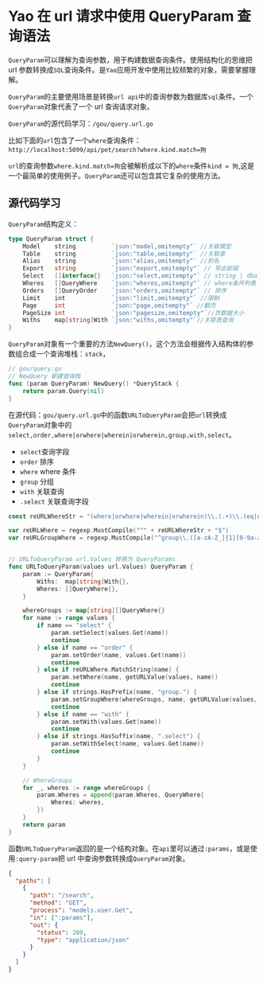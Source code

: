 # Yao 在 url 请求中使用 QueryParam 查询语法

`QueryParam`可以理解为查询参数，用于构建数据查询条件。使用结构化的思维把 url 参数转换成`SQL`查询条件。是`Yao`应用开发中使用比较频繁的对象，需要掌握理解。

`QueryParam`的主要使用场景是转换`url api`中的查询参数为数据库`sql`条件。一个`QueryParam`对象代表了一个 url 查询请求对象。

`QueryParam`的源代码学习：`/gou/query.url.go`

比如下面的`url`包含了一个`where`查询条件：`http://localhost:5099/api/pet/search?where.kind.match=狗`

`url`的查询参数`where.kind.match=狗`会被解析成以下的`where`条件`kind = 狗`,这是一个最简单的使用例子。`QueryParam`还可以包含其它复杂的使用方法。

## 源代码学习

`QueryParam`结构定义：

```go
type QueryParam struct {
    Model    string          `json:"model,omitempty"` //关联模型
    Table    string          `json:"table,omitempty"` //关联表
    Alias    string          `json:"alias,omitempty"` //别名
    Export   string          `json:"export,omitempty"` // 导出前缀
    Select   []interface{}   `json:"select,omitempty"` // string | dbal.Raw
    Wheres   []QueryWhere    `json:"wheres,omitempty"` // where条件列表
    Orders   []QueryOrder    `json:"orders,omitempty"` // 排序
    Limit    int             `json:"limit,omitempty"` //限制
    Page     int             `json:"page,omitempty"` //翻页
    PageSize int             `json:"pagesize,omitempty"`//页数据大小
    Withs    map[string]With `json:"withs,omitempty"`//关联表查询
}
```

`QueryParam`对象有一个重要的方法`NewQuery()`，这个方法会根据传入结构体的参数组合成一个查询堆栈：`stack`，

```go
// gou/query.go
// NewQuery 新建查询栈
func (param QueryParam) NewQuery() *QueryStack {
    return param.Query(nil)
}
```

在源代码：`gou/query.url.go`中的函数`URLToQueryParam`会把`url`转换成`QueryParam`对象中的`select,order,where|orwhere|wherein|orwherein,group,with,select`。

- `select`查询字段
- `order` 排序
- `where` where 条件
- `group` 分组
- `with` 关联查询
- `.select` 关联查询字段

```go
const reURLWhereStr = "(where|orwhere|wherein|orwherein)\\.(.+)\\.(eq|gt|lt|ge|le|like|match|in|null|notnull)"

var reURLWhere = regexp.MustCompile("^" + reURLWhereStr + "$")
var reURLGroupWhere = regexp.MustCompile("^group\\.([a-zA-Z_]{1}[0-9a-zA-Z_]+)\\." + reURLWhereStr + "$")


// URLToQueryParam url.Values 转换为 QueryParams
func URLToQueryParam(values url.Values) QueryParam {
    param := QueryParam{
        Withs:  map[string]With{},
        Wheres: []QueryWhere{},
    }

    whereGroups := map[string][]QueryWhere{}
    for name := range values {
        if name == "select" {
            param.setSelect(values.Get(name))
            continue
        } else if name == "order" {
            param.setOrder(name, values.Get(name))
            continue
        } else if reURLWhere.MatchString(name) {
            param.setWhere(name, getURLValue(values, name))
            continue
        } else if strings.HasPrefix(name, "group.") {
            param.setGroupWhere(whereGroups, name, getURLValue(values, name))
            continue
        } else if name == "with" {
            param.setWith(values.Get(name))
            continue
        } else if strings.HasSuffix(name, ".select") {
            param.setWithSelect(name, values.Get(name))
            continue
        }
    }

    // WhereGroups
    for _, wheres := range whereGroups {
        param.Wheres = append(param.Wheres, QueryWhere{
            Wheres: wheres,
        })
    }
    return param
}
```

函数`URLToQueryParam`返回的是一个结构对象。在`api`里可以通过`:params`，或是使用`:query-param`把 url 中查询参数转换成`QueryParam`对象。

```json
{
  "paths": [
    {
      "path": "/search",
      "method": "GET",
      "process": "models.user.Get",
      "in": [":params"],
      "out": {
        "status": 200,
        "type": "application/json"
      }
    }
  ]
}
```
